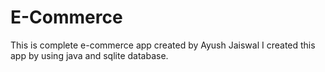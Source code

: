 # E-Commerce
This is complete e-commerce app created by Ayush Jaiswal
I created this app by using java and sqlite database.
